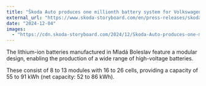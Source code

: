 ```yaml
---
title: "Škoda Auto produces one millionth battery system for Volkswagen Group vehicles"
external_url: "https://www.skoda-storyboard.com/en/press-releases/skoda-auto-produces-one-millionth-battery-system-for-volkswagen-group-vehicles/"
date: "2024-12-04"
images:
  - "https://cdn.skoda-storyboard.com/2024/12/Skoda-Auto-produces-one-millionth-battery-system-for-Volkswagen-Group-vehicles-1_d6ef4373-1440x960.jpg"
---
```


The lithium-ion batteries manufactured in Mladá Boleslav feature a modular design, enabling the production of a wide range of high-voltage batteries. 

These consist of 8 to 13 modules with 16 to 26 cells, providing a capacity of 55 to 91 kWh (net capacity: 52 to 86 kWh).